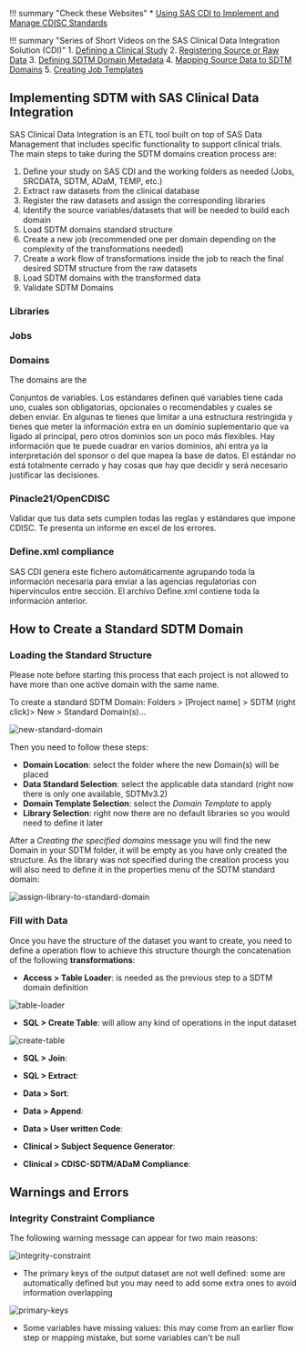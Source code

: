 !!! summary "Check these Websites"
    * [Using SAS CDI to Implement and Manage CDISC Standards](https://www.yumpu.com/en/document/view/32137420/using-sas-clinical-data-integration-to-implement-and-phuse-wiki)

!!! summary "Series of Short Videos on the SAS Clinical Data Integration Solution (CDI)"
    1. [Defining a Clinical Study](https://youtu.be/JftoqxZdd5I)
    2. [Registering Source or Raw Data](https://youtu.be/lRz5t5UIN_U)
    3. [Defining SDTM Domain Metadata](https://youtu.be/kockvXrONiE)
    4. [Mapping Source Data to SDTM Domains](https://youtu.be/h0Ds8zr5DHc)
    5. [Creating Job Templates](https://youtu.be/vEOy6EkTbIA)

## Implementing SDTM with SAS Clinical Data Integration

SAS Clinical Data Integration is an ETL tool built on top of SAS Data Management that includes specific functionality to support clinical trials. The main steps to take during the SDTM domains creation process are:

  1. Define your study on SAS CDI and the working folders as needed (Jobs, SRCDATA, SDTM, ADaM, TEMP, etc.)
  2. Extract raw datasets from the clinical database
  3. Register the raw datasets and assign the corresponding libraries
  4. Identify the source variables/datasets that will be needed to build each domain
  5. Load SDTM domains standard structure
  6. Create a new job (recommended one per domain depending on the complexity of the transformations needed)
  7. Create a work flow of transformations inside the job to reach the final desired SDTM structure from the raw datasets
  8. Load SDTM domains with the transformed data
  9. Validate SDTM Domains
  
### Libraries

### Jobs

### Domains
The domains are the 

Conjuntos de variables. Los estándares definen qué variables tiene cada uno, cuales son obligatorias, opcionales o recomendables y cuales se deben enviar. En algunas te tienes que limitar a una estructura restringida y tienes que meter la información extra en un dominio suplementario que va ligado al principal, pero otros dominios son un poco más flexibles. Hay información que te puede cuadrar en varios dominios, ahí entra ya la interpretación del sponsor o del que mapea la base de datos. El estándar no está totalmente cerrado y hay cosas que hay que decidir y será necesario justificar las decisiones.

### Pinacle21/OpenCDISC
Validar que tus data sets cumplen todas las reglas y estándares que impone CDISC. Te presenta un informe en excel de los errores.

### Define.xml compliance
SAS CDI genera este fichero automáticamente agrupando toda la información necesaria para enviar a las agencias regulatorias con hipervínculos entre sección.
El archivo Define.xml contiene toda la información anterior.

## How to Create a Standard SDTM Domain

### Loading the Standard Structure

Please note before starting this process that each project is not allowed to have more than one active domain with the same name.

To create a standard SDTM Domain:
Folders > [Project name] > SDTM (right click)> New > Standard Domain(s)...

![new-standard-domain](../images/CDI/new-standard-domain.png "New Standard Domain")

Then you need to follow these steps:

  * **Domain Location**: select the folder where the new Domain(s) will be placed
  * **Data Standard Selection**: select the applicable data standard (right now there is only one available, SDTMv3.2)
  * **Domain Template Selection**: select the *Domain Template* to apply
  * **Library Selection**: right now there are no default libraries so you would need to define it later 

After a *Creating the specified domains* message you will find the new Domain in your SDTM folder, it will be empty as you have only created the structure.
As the library was not specified during the creation process you will also need to define it in the properties menu of the SDTM standard domain:

![assign-library-to-standard-domain](../images/CDI/assign-library-to-standard-domain.png "Assigning library to standard domain")

### Fill with Data

Once you have the structure of the dataset you want to create, you need to define a operation flow to achieve this structure thourgh the concatenation of the following **transformations**: 

  * **Access > Table Loader**: is needed as the previous step to a SDTM domain definition
  
  ![table-loader](../images/CDI/table-loader.PNG "Table Loader")
  
  * **SQL > Create Table**: will allow any kind of operations in the input dataset
  
  ![create-table](../images/CDI/create-table.PNG "Create Table")
  
  * **SQL > Join**:
  
  * **SQL > Extract**:
  
  * **Data > Sort**:
  
  * **Data > Append**:
  
  * **Data > User written Code**:
  
  * **Clinical > Subject Sequence Generator**:
  
  * **Clinical > CDISC-SDTM/ADaM Compliance**:

## Warnings and Errors
  
### Integrity Constraint Compliance
The following warning message can appear for two main reasons:

![integrity-constraint](../images/CDI/integrity-constraint.PNG "Integrity Constraint")

  * The primary keys of the output dataset are not well defined: some are automatically defined but you may need to add some extra ones to avoid information overlapping
  
  ![primary-keys](../images/CDI/primary-keys.PNG "Primary Keys")
  
  * Some variables have missing values: this may come from an earlier flow step or mapping mistake, but some variables can't be null 
